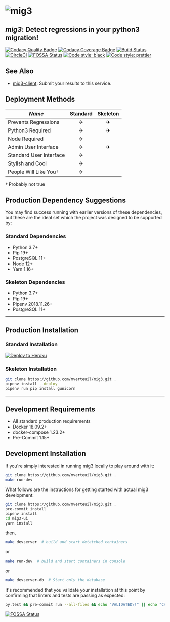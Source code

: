 # ![mig3](https://repository-images.githubusercontent.com/183804036/f4e59c00-69bb-11e9-96c5-6188c6a6f664)
## *mig3*: Detect regressions in your python3 migration!

[![Codacy Quality Badge](https://api.codacy.com/project/badge/Grade/79079a3fa54e49d4b6cfee5f3451737e)](https://www.codacy.com/app/mverteuil/mig3?utm_source=github.com&amp;utm_medium=referral&amp;utm_content=mverteuil/mig3&amp;utm_campaign=Badge_Grade)
[![Codacy Coverage Badge](https://api.codacy.com/project/badge/Coverage/79079a3fa54e49d4b6cfee5f3451737e)](https://www.codacy.com/app/mverteuil/mig3?utm_source=github.com&utm_medium=referral&utm_content=mverteuil/mig3&utm_campaign=Badge_Coverage)
[![Build Status](https://travis-ci.com/mverteuil/mig3.svg?branch=master)](https://travis-ci.com/mverteuil/mig3)
[![CircleCI](https://circleci.com/gh/mverteuil/mig3.svg?style=svg)](https://circleci.com/gh/mverteuil/mig3)
[![FOSSA Status](https://app.fossa.com/api/projects/git%2Bgithub.com%2Fmverteuil%2Fmig3.svg?type=shield)](https://app.fossa.com/projects/git%2Bgithub.com%2Fmverteuil%2Fmig3?ref=badge_shield)
[![Code style: black](https://img.shields.io/badge/code%20style-black-000000.svg)](https://github.com/python/black)
[![Code style: prettier](https://img.shields.io/badge/code_style-prettier-ff69b4.svg?style=flat-square)](https://github.com/prettier/prettier)

## See Also

-   [mig3-client](https://github.com/mverteuil/mig3-client): Submit your results to this service.

## Deployment Methods

| *Name*                    | Standard | Skeleton |
|---------------------------|:--------:|:--------:|
| Prevents Regressions      |     ✈    |     ✈    |
| Python3 Required          |     ✈    |     ✈    |
| Node Required             |     ✈    |          |
| Admin User Interface      |     ✈    |     ✈    |
| Standard User Interface   |     ✈    |          |
| Stylish and Cool          |     ✈    |          |
| People Will Like You†     |     ✈    |          |

*†* Probably not true

## Production Dependency Suggestions

You may find success running with earlier versions of these dependencies, but these are the ideal set which the project
was designed to be supported by:

### Standard Dependencies

-   Python 3.7+
-   Pip 19+
-   PostgreSQL 11+
-   Node 12+
-   Yarn 1.16+

### Skeleton Dependencies

-   Python 3.7+
-   Pip 19+
-   Pipenv 2018.11.26+
-   PostgreSQL 11+

---

## Production Installation

### Standard Installation

[![Deploy to Heroku](https://www.herokucdn.com/deploy/button.svg)](https://heroku.com/deploy)

### Skeleton Installation

```zsh
git clone https://github.com/mverteuil/mig3.git .
pipenv install --deploy
pipenv run pip install gunicorn
```

---

## Development Requirements

-   All standard production requirements
-   Docker 18.09.2+
-   docker-compose 1.23.2+
-   Pre-Commit 1.15+

## Development Installation

If you're simply interested in running mig3 locally to play around with it:
```zsh
git clone https://github.com/mverteuil/mig3.git .
make run-dev
```

What follows are the instructions for getting started with actual mig3 development:

```zsh
git clone https://github.com/mverteuil/mig3.git .
pre-commit install
pipenv install
cd mig3-ui
yarn install
```
then,
```zsh
make devserver  # build and start detatched containers
```
or
```zsh
make run-dev  # build and start containers in console
```
or
```zsh
make devserver-db  # Start only the database
```
It's recommended that you validate your installation at this point by confirming that linters and tests are passing as expected:

```zsh
py.test && pre-commit run --all-files && echo "VALIDATED\!" || echo "CHECK YOUR INSTALLATION"
```

[![FOSSA Status](https://app.fossa.com/api/projects/git%2Bgithub.com%2Fmverteuil%2Fmig3.svg?type=large)](https://app.fossa.com/projects/git%2Bgithub.com%2Fmverteuil%2Fmig3?ref=badge_large)
